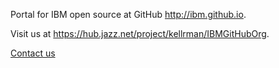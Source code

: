 Portal for IBM open source at GitHub http://ibm.github.io.

Visit us at https://hub.jazz.net/project/kellrman/IBMGitHubOrg.

[Contact us](mailto:hub@jazz.net)
